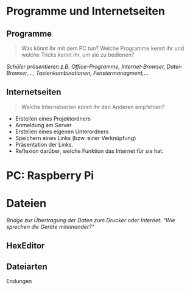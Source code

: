 # Programme und Internetseiten

## Programme
> Was könnt ihr mit dem PC tun? Welche Programme kennt ihr und welche Tricks kennt ihr, um sie zu bedienen?

*Schüler präsentieren z.B. Office-Programme, Internet-Browser, Datei-Browser,..., Tastenkombinationen, Fenstermanagment,...*


## Internetseiten
> Welche Internetseiten könnt ihr den Anderen empfehlen?

* Erstellen eines Projektordners
* Anmeldung am Server
* Erstellen eines eigenen Unterordners
* Speichern eines Links (bzw. einer Verknüpfung)
* Präsentation der Links.
* Reflexion darüber, welche Funktion das Internet für sie hat.

# PC: Raspberry Pi

# Dateien
*Bridge zur Übertragung der Daten zum Drucker oder Internet: "Wie sprechen die Geräte miteinander?"*

## HexEditor

## Dateiarten
Endungen




